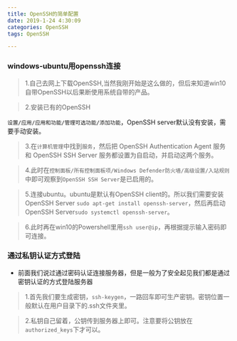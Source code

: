 ```yaml
---
title: OpenSSH的简单配置
date: 2019-1-24 4:30:09
categories: OpenSSH
tags: OpenSSH

---
```



### windows-ubuntu用openssh连接

> 1.自己去网上下载OpenSSH,当然我刚开始是这么做的，但后来知道win10自带OpenSSH以后果断使用系统自带的产品。

> 2.安装已有的OpenSSH

`设置/应用/应用和功能/管理可选功能/添加功能`，OpenSSH server默认没有安装，需要手动安装。

> 3.在`计算机管理`中找到`服务`，然后把 OpenSSH Authentication Agent 服务和 OpenSSH SSH Server 服务都设置为自启动，并启动这两个服务。

> 4.此时在`控制面板/所有控制面板项/Windows Defender防火墙/高级设置/入站规则`中即可观察到`OpenSSH SSH Server`是已启用的。

> 5.连接ubuntu。ubuntu是默认有OpenSSH client的。所以我们需要安装OpenSSH Server `sudo apt-get install openssh-server`，然后再启动OpenSSH Server`sudo systemctl openssh-server`。

> 6.此时再在win10的Powershell里用`ssh user@ip`，再根据提示输入密码即可连接。

### 通过私钥认证方式登陆

- 前面我们说过通过密码认证连接服务器，但是一般为了安全起见我们都是通过密钥认证的方式登陆服务器

> 1.首先我们要生成密钥，`ssh-keygen`，一路回车即可生产密钥。密钥位置一般默认在用户目录下的.ssh文件夹里。

> 2.私钥自己留着，公钥传到服务器上即可。注意要将公钥放在`authorized_keys`下才可以。
